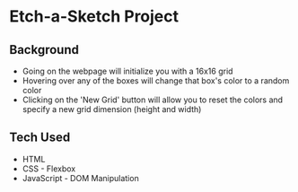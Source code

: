 # Etch-a-Sketch Project

## Background

- Going on the webpage will initialize you with a 16x16 grid
- Hovering over any of the boxes will change that box's color to a random color
- Clicking on the 'New Grid' button will allow you to reset the colors and specify a new grid dimension (height and width)

## Tech Used

- HTML
- CSS - Flexbox
- JavaScript - DOM Manipulation
